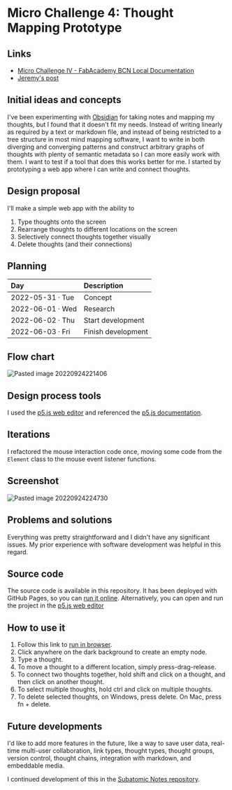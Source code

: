 # Micro Challenge 4: Thought Mapping Prototype

## Links
- [Micro Challenge IV - FabAcademy BCN Local Documentation](https://fablabbcn-projects.gitlab.io/learning/fabacademy-local-docs/challenge/c_4/)
- [Jeremy's post](https://publish.obsidian.md/jeremyparadie/%F0%9F%8C%90+Website/MDEF/MDEF+Academy/Micro+Challenge+4)

## Initial ideas and concepts
I've been experimenting with [Obsidian](https://obsidian.md/) for taking notes and mapping my thoughts, but I found that it doesn't fit my needs. Instead of writing linearly as required by a text or markdown file, and instead of being restricted to a tree structure in most mind mapping software, I want to write in both diverging and converging patterns and construct arbitrary graphs of thoughts with plenty of semantic metadata so I can more easily work with them. I want to test if a tool that does this works better for me. I started by prototyping a web app where I can write and connect thoughts. 

## Design proposal
I'll make a simple web app with the ability to
1. Type thoughts onto the screen
2. Rearrange thoughts to different locations on the screen
3. Selectively connect thoughts together visually
4. Delete thoughts (and their connections)

## Planning
| Day              | Description        |
|:---------------- |:------------------ |
| 2022-05-31 · Tue | Concept            |
| 2022-06-01 · Wed | Research           |
| 2022-06-02 · Thu | Start development  |
| 2022-06-03 · Fri | Finish development | 

## Flow chart
![Pasted image 20220924221406](https://user-images.githubusercontent.com/14352758/192126660-9fd2bb75-bad5-447b-9124-e97f15ad79e6.png)

## Design process tools
I used the [p5.js web editor](https://editor.p5js.org/jparadie/sketches/gU_qqxFGN) and referenced the [p5.js documentation](https://p5js.org/reference/).

## Iterations
I refactored the mouse interaction code once, moving some code from the `Element` class to the mouse event listener functions.

## Screenshot
![Pasted image 20220924224730](https://user-images.githubusercontent.com/14352758/192126674-1b608ccd-b393-4369-a1f9-8d50ca72c16e.png)

## Problems and solutions
Everything was pretty straightforward and I didn't have any significant issues. My prior experience with software development was helpful in this regard. 

## Source code
The source code is available in this repository. It has been deployed with GitHub Pages, so you can [run it online](https://jeremyparadie.github.io/MDEF-Academy-Micro-Challenge-4/). Alternatively, you can open and run the project in the [p5.js web editor](https://editor.p5js.org/jparadie/sketches/gU_qqxFGN)

## How to use it
1. Follow this link to [run in browser](https://jeremyparadie.github.io/MDEF-Academy-Micro-Challenge-4/).
2. Click anywhere on the dark background to create an empty node.
3. Type a thought.
4. To move a thought to a different location, simply press-drag-release.
5. To connect two thoughts together, hold shift and click on a thought, and then click on another thought.
6. To select multiple thoughts, hold ctrl and click on multiple thoughts.
7. To delete selected thoughts, on Windows, press delete. On Mac, press fn + delete.

## Future developments
I'd like to add more features in the future, like a way to save user data, real-time multi-user collaboration, link types, thought types, thought groups, version control, thought chains, integration with markdown, and embeddable media. 

I continued development of this in the [Subatomic Notes repository](https://github.com/JeremyParadie/Subatomic-Notes).
